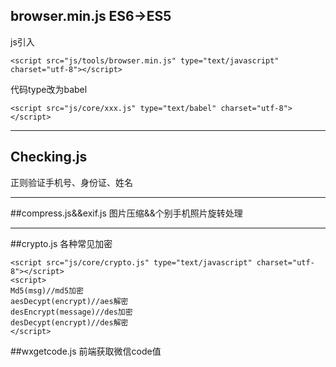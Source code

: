 ## browser.min.js  ES6->ES5
js引入

	<script src="js/tools/browser.min.js" type="text/javascript" charset="utf-8"></script>
代码type改为babel

	<script src="js/core/xxx.js" type="text/babel" charset="utf-8"></script>

***

## Checking.js
正则验证手机号、身份证、姓名

***

##compress.js&&exif.js
图片压缩&&个别手机照片旋转处理

***

##crypto.js
各种常见加密  

	<script src="js/core/crypto.js" type="text/javascript" charset="utf-8"></script>
	<script>
	Md5(msg)//md5加密
	aesDecypt(encrypt)//aes解密
	desEncrypt(message)//des加密
	desDecypt(encrypt)//des解密
	</script>

##wxgetcode.js
前端获取微信code值
